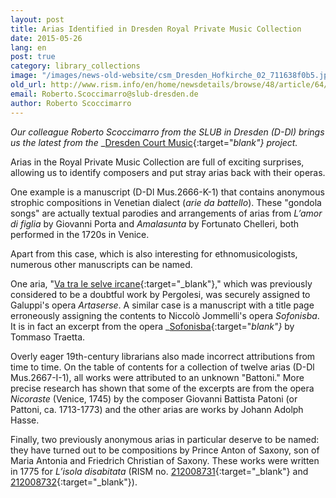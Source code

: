 ```yaml
---
layout: post
title: Arias Identified in Dresden Royal Private Music Collection
date: 2015-05-26
lang: en
post: true
category: library_collections
image: "/images/news-old-website/csm_Dresden_Hofkirche_02_711638f0b5.jpg"
old_url: http://www.rism.info/en/home/newsdetails/browse/48/article/64/arias-identified-in-dresden-royal-private-music-collection.html
email: Roberto.Scoccimarro@slub-dresden.de
author: Roberto Scoccimarro
---
```


_Our colleague Roberto Scoccimarro from the SLUB in Dresden (D-Dl) brings us the latest from the_ _[Dresden Court Music](http://hofmusik.slub-dresden.de/news/details/single/neue-zuschreibungen-bei-den-ariensammlungen/){:target="_blank"}_ _project._


Arias in the Royal Private Music Collection are full of exciting surprises, allowing us to identify composers and put stray arias back with their operas.

One example is a manuscript (D-Dl Mus.2666-K-1) that contains anonymous strophic compositions in Venetian dialect (_arie da battello_). These "gondola songs" are actually textual parodies and arrangements of arias from _L’amor di figlia_ by Giovanni Porta and _Amalasunta_ by Fortunato Chelleri, both performed in the 1720s in Venice.

Apart from this case, which is also interesting for ethnomusicologists, numerous other manuscripts can be named.

One aria, "[Va tra le selve ircane](https://opac.rism.info/search?id=212008686){:target="_blank"}," which was previously considered to be a doubtful work by Pergolesi, was securely assigned to Galuppi's opera _Artaserse_. A similar case is a manuscript with a title page erroneously assigning the contents to Niccolò Jommelli's opera _Sofonisba_. It is in fact an excerpt from the opera _[Sofonisba](https://opac.rism.info/search?id=212008266){:target="_blank"}_ by Tommaso Traetta.

Overly eager 19th-century librarians also made incorrect attributions from time to time. On the table of contents for a collection of twelve arias (D-Dl Mus.2667-I-1), all works were attributed to an unknown "Battoni." More precise research has shown that some of the excerpts are from the opera _Nicoraste_ (Venice, 1745) by the composer Giovanni Battista Patoni (or Pattoni, ca. 1713-1773) and the other arias are works by Johann Adolph Hasse.

Finally, two previously anonymous arias in particular deserve to be named: they have turned out to be compositions by Prince Anton of Saxony, son of Maria Antonia and Friedrich Christian of Saxony. These works were written in 1775 for _L’isola disabitata_ (RISM no. [212008731](https://opac.rism.info/search?id=212008731){:target="_blank"} and [212008732](https://opac.rism.info/search?id=212008732){:target="_blank"}).